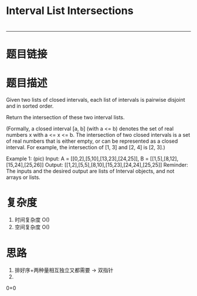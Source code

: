 # Interval List Intersections
# 
-----------
# 题目链接


# 题目描述
Given two lists of closed intervals, each list of intervals is pairwise disjoint and in sorted order.

Return the intersection of these two interval lists.

(Formally, a closed interval [a, b] (with a <= b) denotes the set of real numbers x with a <= x <= b.  The intersection of two closed intervals is a set of real numbers that is either empty, or can be represented as a closed interval.  For example, the intersection of [1, 3] and [2, 4] is [2, 3].)

 

Example 1:
(pic)
Input: A = [[0,2],[5,10],[13,23],[24,25]], B = [[1,5],[8,12],[15,24],[25,26]]
Output: [[1,2],[5,5],[8,10],[15,23],[24,24],[25,25]]
Reminder: The inputs and the desired output are lists of Interval objects, and not arrays or lists.

# 复杂度
1. 时间复杂度 O()
2. 空间复杂度 O()

# 思路
1. 排好序+两种量相互独立又都需要 -> 双指针
2. 

0+0